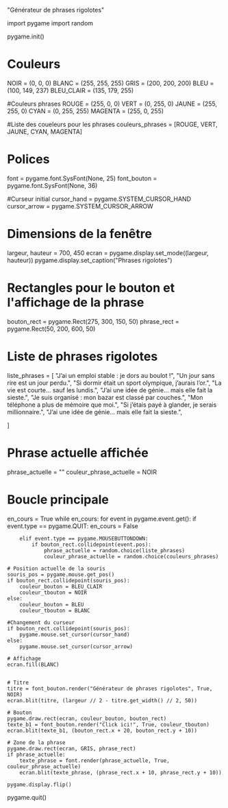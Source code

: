 "Générateur de phrases rigolotes"

import pygame
import random

pygame.init()


# Couleurs
NOIR = (0, 0, 0)
BLANC = (255, 255, 255)
GRIS = (200, 200, 200)
BLEU = (100, 149, 237)
BLEU_CLAIR = (135, 179, 255)

#Couleurs phrases
ROUGE = (255, 0, 0)
VERT = (0, 255, 0)
JAUNE = (255, 255, 0)
CYAN = (0, 255, 255)
MAGENTA = (255, 0, 255)

#Liste des coueleurs pour les phrases
couleurs_phrases = [ROUGE, VERT, JAUNE, CYAN, MAGENTA]

# Polices
font = pygame.font.SysFont(None, 25)
font_bouton = pygame.font.SysFont(None, 36)

#Curseur initial
cursor_hand = pygame.SYSTEM_CURSOR_HAND
cursor_arrow = pygame.SYSTEM_CURSOR_ARROW

# Dimensions de la fenêtre
largeur, hauteur = 700, 450
ecran = pygame.display.set_mode((largeur, hauteur))
pygame.display.set_caption("Phrases rigolotes")

# Rectangles pour le bouton et l'affichage de la phrase
bouton_rect = pygame.Rect(275, 300, 150, 50)
phrase_rect = pygame.Rect(50, 200, 600, 50)

# Liste de phrases rigolotes
liste_phrases = [
    "J’ai un emploi stable : je dors au boulot !",
    "Un jour sans rire est un jour perdu.",
    "Si dormir était un sport olympique, j’aurais l’or.",
    "La vie est courte… sauf les lundis.",
    "J’ai une idée de génie… mais elle fait la sieste.",
    "Je suis organisé : mon bazar est classé par couches.",
    "Mon téléphone a plus de mémoire que moi.",
    "Si j’étais payé à glander, je serais millionnaire.",
    "J’ai une idée de génie… mais elle fait la sieste.",

]

# Phrase actuelle affichée
phrase_actuelle = ""
couleur_phrase_actuelle = NOIR

# Boucle principale
en_cours = True
while en_cours:
    for event in pygame.event.get():
        if event.type == pygame.QUIT:
            en_cours = False

        elif event.type == pygame.MOUSEBUTTONDOWN:
            if bouton_rect.collidepoint(event.pos):
                phrase_actuelle = random.choice(liste_phrases)
                couleur_phrase_actuelle = random.choice(couleurs_phrases)

    # Position actuelle de la souris
    souris_pos = pygame.mouse.get_pos()
    if bouton_rect.collidepoint(souris_pos):
        couleur_bouton = BLEU_CLAIR
        couleur_tbouton = NOIR
    else:
        couleur_bouton = BLEU
        couleur_tbouton = BLANC

    #Changement du curseur
    if bouton_rect.collidepoint(souris_pos):
        pygame.mouse.set_cursor(cursor_hand)
    else:
        pygame.mouse.set_cursor(cursor_arrow)

    # Affichage
    ecran.fill(BLANC)

    
    # Titre
    titre = font_bouton.render("Générateur de phrases rigolotes", True, NOIR)
    ecran.blit(titre, (largeur // 2 - titre.get_width() // 2, 50))

    # Bouton
    pygame.draw.rect(ecran, couleur_bouton, bouton_rect)
    texte_b1 = font_bouton.render("Click ici!", True, couleur_tbouton)
    ecran.blit(texte_b1, (bouton_rect.x + 20, bouton_rect.y + 10))

    # Zone de la phrase
    pygame.draw.rect(ecran, GRIS, phrase_rect)
    if phrase_actuelle:
        texte_phrase = font.render(phrase_actuelle, True, couleur_phrase_actuelle)
        ecran.blit(texte_phrase, (phrase_rect.x + 10, phrase_rect.y + 10))

    pygame.display.flip()

pygame.quit()
